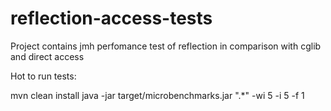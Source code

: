 reflection-access-tests
=======================

Project contains jmh perfomance test of reflection in comparison with cglib and direct access

Hot to run tests:

mvn clean install 
java -jar target/microbenchmarks.jar ".*" -wi 5 -i 5 -f 1
